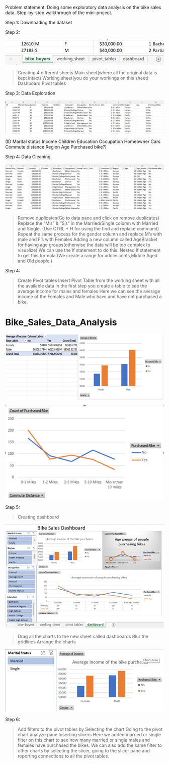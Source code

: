 Problem statement:
Doing some exploratory data analysis on the bike sales data.
Step-by-step walkthrough of the mini-project.

Step 1:
Downloading the dataset

Step 2:

![Pivot_table_2](https://github.com/AashayBharadwaj/Bike_Sales_Data_Analysis/blob/main/Creating_4_sheets.jpg)



>Creating 4 different sheets
>Main sheet(where all the original data is kept intact)
>Working sheet(you do your workings on this sheet)
>Dashboard
>Pivot tables

Step 3:
Data Exploration

![Pivot_table_2](https://github.com/AashayBharadwaj/Bike_Sales_Data_Analysis/blob/main/Exploring_data.jpg)



(ID
Marital status
Income
Children
Education
Occupation
Homeowner
Cars
Commute distance
Region 
Age
Purchased bike?)



Step 4:
Data Cleaning

![Pivot_table_2](https://github.com/AashayBharadwaj/Bike_Sales_Data_Analysis/blob/main/Modifying_Data.jpg)



>Remove duplicates(Go to data pane and click on remove duplicates)
>Replace the “M’s” & “S’s” in the Married/Single column with Married and Single.
(Use CTRL + H for using the find and replace command)
>Repeat the same process for the gender column and replace M’s with male and F’s with Females
>Adding a new column called AgeBracket for having age groups(otherwise the data will be too complex to visualize)
>We can use the If statement to do this.
>Nested If statement to get this formula.(We create a range for adolescents,Middle Aged and Old people.)

Step 4:
>Create Pivot tables
>Insert Pivot Table from the working sheet with all the available data
>In the first step you create a table to see the average income for males and females
>Here we can see the average income of the Females and Male who have and have not purchased a bike.

# Bike_Sales_Data_Analysis
![Pivot_table_1](https://github.com/AashayBharadwaj/Bike_Sales_Data_Analysis/blob/main/Pivot_Table_1.jpg)



![Pivot_table_2](https://github.com/AashayBharadwaj/Bike_Sales_Data_Analysis/blob/main/Pivot_table_2.2.jpg)




Step 5:
>Creating dashboard

![Pivot_table_2](https://github.com/AashayBharadwaj/Bike_Sales_Data_Analysis/blob/main/FInal_Dashboard.jpg)



>Drag all the charts to the new sheet called dashboards
>Blur the gridlines
>Arrange the charts


![Pivot_table_1](https://github.com/AashayBharadwaj/Bike_Sales_Data_Analysis/blob/main/Adding_Filters.jpg)


Step 6:
>Add filters to the pivot tables by 
>Selecting the chart
>Going to the pivot chart analyze pane
>Inserting slicers
>Here we added married or single filter on this chart to see how many married or single males and females have purchased the bikes.
We can also add the same filter to other charts by selecting the slicer, going to the slicer pane and reporting connections to all the pivot tables.
